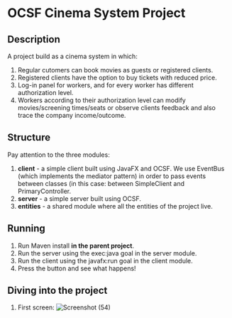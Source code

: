 # OCSF Cinema System Project

## Description
A project build as a cinema system in which: 
1. Regular cutomers can book movies as guests or registered clients.
2. Registered clients have the option to buy tickets with reduced price.
3. Log-in panel for workers, and for every worker has different authorization level.
4. Workers according to their authorization level can modify movies/screening times/seats or observe clients feedback and also trace the company income/outcome.


## Structure
Pay attention to the three modules:
1. **client** - a simple client built using JavaFX and OCSF. We use EventBus (which implements the mediator pattern) in order to pass events between classes (in this case: between SimpleClient and PrimaryController.
2. **server** - a simple server built using OCSF.
3. **entities** - a shared module where all the entities of the project live.

## Running
1. Run Maven install **in the parent project**.
2. Run the server using the exec:java goal in the server module.
3. Run the client using the javafx:run goal in the client module.
4. Press the button and see what happens!

## Diving into the project
1. First screen:
  ![Screenshot (54)](https://user-images.githubusercontent.com/82311533/132223127-f2db26cd-789a-4aae-b380-168d30f764c6.png)

